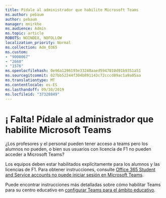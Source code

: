 ```yaml
---
title: Pídale al administrador que habilite Microsoft Teams
ms.author: pebaum
author: pebaum
manager: mnirkhe
ms.audience: Admin
ms.topic: article
ROBOTS: NOINDEX, NOFOLLOW
localization_priority: Normal
ms.collection: Adm_O365
ms.custom:
- "9000067"
- "2660"
- "1576"
ms.openlocfilehash: 0e96a1296193e33240aaed5947010d91b9351a51
ms.sourcegitcommit: 027bb52244f304b891143c72cccd89ac1a9a05aa
ms.translationtype: MT
ms.contentlocale: es-ES
ms.lasthandoff: 09/30/2019
ms.locfileid: "37328849"
---
```

# <a name="youre-missing-out-ask-your-admin-to-enable-microsoft-teams"></a>¡ Falta! Pídale al administrador que habilite Microsoft Teams

¿Los profesores y el personal pueden tener acceso a teams pero los alumnos no pueden, o bien sus usuarios con licencia de F1 no pueden acceder a Microsoft Teams?

Los equipos deben estar habilitados explícitamente para los alumnos y las licencias de F1. Para obtener instrucciones, consulte [Office 365 Student and Service accounts no puede iniciar sesión en Microsoft Teams](https://docs.microsoft.com/microsoftteams/troubleshoot/teams-sign-in/office-365-accounts-cannot-sign-in). 

Puede encontrar instrucciones más detalladas sobre cómo habilitar Teams para su centro educativo en [configurar Teams para el ámbito educativo](https://docs.microsoft.com/microsoft-365/education/deploy/set-up-teams-for-education). 